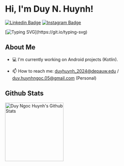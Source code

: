# Hi, I'm Duy N. Huynh! 
[![Linkedin Badge](https://img.shields.io/badge/LinkedIn-0077B5?style=for-the-badge&logo=linkedin&logoColor=white)](https://www.linkedin.com/in/joshhn/)
[![Instagram Badge](https://img.shields.io/badge/Instagram-E4405F?style=for-the-badge&logo=instagram&logoColor=white)](https://www.instagram.com/duyhn.josh/)
<!-- [![Website Badge](https://img.shields.io/badge/Website-3b5998?style=flat-square&logo=google-chrome&logoColor=white)]() -->

[![Typing SVG](https://readme-typing-svg.herokuapp.com?font=comfortaa&color=%23F77B93&size=25&height=40&lines=Nice+to+meet+you!;I'm+a+CS+Junior.)](https://git.io/typing-svg)

## About Me 
* 💻 I'm currently working on Android projects (Kotlin). 
<!--* 🌱 I'm currently learning Android Development and Linux.-->
* 📫  How to reach me: duyhuynh_2024@depauw.edu / duy.huynhngoc.05@gmail.com (Personal)
<p align="center">
  
## Github Stats 
  
 <a href="https://github.com/joshhn"><img alt="Duy Ngoc Huynh's Github Stats" src="https://denvercoder1-github-readme-stats.vercel.app/api/?username=joshhn&show_icons=true&count_private=true&theme=react&hide_border=true&bg_color=1F222E&title_color=F85D7F&icon_color=F8D866" height="192px"/></a>
<!--   <a href="https://github.com/joshhn"><img alt="Duy Huynh's Top Languages" src="https://github-readme-stats.vercel.app/api/top-langs/?username=joshhn&langs_count=8&layout=compact&theme=react&hide_border=true&bg_color=1F222E&title_color=F85D7F&icon_color=F8D866&hide=javascript,html,scss" height="192px"/></a> 

<img src="https://media.giphy.com/media/hvRJCLFzcasrR4ia7z/giphy.gif" width="28"/>
<img src="https://c.tenor.com/uZFq07-ujK8AAAAi/man-shrugging-joypixels.gif" width="28"/>
<img src="https://c.tenor.com/ZULdaf8iCHgAAAAi/100-discord.gif" width="28"/>
-->
</p>

